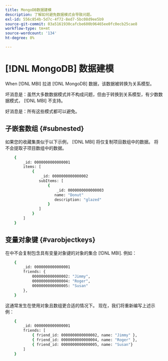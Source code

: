 ```yaml
---
title: MongoDB数据建模
description: 了解如何避免数据模式会导致问题。
exl-id: 556c854b-5d7c-4f72-8ed7-5bc08d9ee5b9
source-git-commit: 03a5161930cafcbe600b96465ee0fc0ecb25cae8
workflow-type: tm+mt
source-wordcount: '134'
ht-degree: 0%

---
```


# [!DNL MongoDB] 数据建模

When [!DNL MBI] 拉进 [!DNL MongoDB] 数据，该数据被转换为关系模型。

坏消息是：虽然大多数数据模式并不构成问题，但由于转换到关系模型，有少数数据模式， [!DNL MBI] 不支持。

好消息是：所有这些模式都可以避免。

## 子嵌套数组 {#subnested}

如果您的收藏集类似于以下示例， [!DNL MBI] 将仅复制项目数组中的数据。 将不会提取子项目数组中的数据。

```bash
    {
        _id: 0000000000000001
        items: [
            {
                _id: 0000000000000002
               subItems: [
                   {
                       _id: 0000000000000003
                      name: "Donut"
                      description: "glazed"
                   }
               ]
            }
        ]
    }
```

## 变量对象键 {#varobjectkeys}

在中不会复制包含具有变量对象键的对象的集合 [!DNL MBI]. 例如：

```bash
    {
        _id: 0000000000000001
        friends: {
            0000000000000002: "Jimmy",
            0000000000000004: "Roger",
            0000000000000005: "Susan"
        },
    }
```

这通常发生在使用对象且数组更合适的情况下。 现在，我们将重新编写上述示例：

```bash
    {
        _id: 0000000000000001
        friends: [
            { friend_id: 0000000000000002, name: "Jimmy" },
            { friend_id: 0000000000000004, name: "Roger" },
            { friend_id: 0000000000000005, name: "Susan"}
        ]
    }
```
